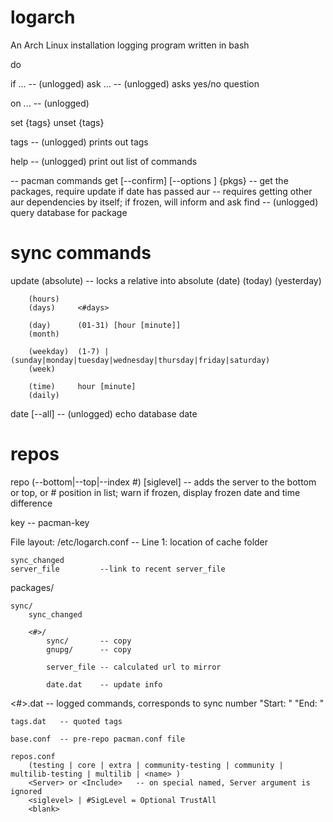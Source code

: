 logarch
=======

An Arch Linux installation logging program written in bash


do    <command>

if    <command> ...                                 -- (unlogged) 
ask   <prompt>  ...                                 -- (unlogged) asks yes/no question

on    <tag>     ...                                 -- (unlogged) 

set   {tags}
unset {tags}

tags                                                -- (unlogged) prints out tags

help                                                -- (unlogged) print out list of commands


-- pacman commands
get    [--confirm] [--options <options>] {pkgs}     -- get the packages, require update if date has passed 
aur    <pkg>                                        -- requires getting other aur dependencies by itself; if frozen, will inform and ask
find   <pkg>                                        -- (unlogged) query database for package

# sync commands
update
        (absolute)                                  -- locks a relative into absolute
        (date) <year> <month> <day>
        (today)
        (yesterday)
        
        (hours)        
        (days)     <#days>
        
        (day)      (01-31) [hour [minute]]
        (month)
        
        (weekday)  (1-7) | (sunday|monday|tuesday|wednesday|thursday|friday|saturday)
        (week)
        
        (time)     hour [minute]
        (daily)

date    [--all]                                           -- (unlogged) echo database date

# repos
repo   (--bottom|--top|--index #) <name> <url> [siglevel] -- adds the server to the bottom or top, or # position in list; warn if frozen, display frozen date and time difference                                                        

key    <stuff>                                            -- pacman-key <stuff>
        



File layout:
/etc/logarch.conf
    -- Line 1: location of cache folder    

    sync_changed
    server_file         --link to recent server_file
        
<cache folder>
    packages/
        <all packages>
    
    sync/
        sync_changed
        
        <#>/            
            sync/       -- copy
            gnupg/      -- copy
            
            server_file -- calculated url to mirror
            
            date.dat    -- update info
                
            

<log folder>
        <#>.dat             -- logged commands, corresponds to sync number
            <command>
            "Start: <YYYY/MM/DD-HH:MM:SS>"
            "End:   <YYYY/MM/DD-HH:MM:SS>"

    
    
    
    tags.dat   -- quoted tags
    
    base.conf  -- pre-repo pacman.conf file
    
    repos.conf
        (testing | core | extra | community-testing | community | multilib-testing | multilib | <name> )       
        <Server> or <Include>   -- on special named, Server argument is ignored
        <siglevel> | #SigLevel = Optional TrustAll
        <blank>
    
    
    


